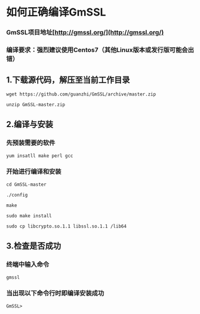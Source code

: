 # 如何正确编译GmSSL

### GmSSL项目地址[http://gmssl.org/](http://gmssl.org/)

### 编译要求：强烈建议使用Centos7（其他Linux版本或发行版可能会出错）


## 1.下载源代码，解压至当前工作目录
```
wget https://github.com/guanzhi/GmSSL/archive/master.zip
```

```
unzip GmSSL-master.zip
```

## 2.编译与安装

### 先预装需要的软件

```
yum insatll make perl gcc
```

### 开始进行编译和安装

```
cd GmSSL-master
```

```
./config
```

```
make
```

```
sudo make install
```

```
sudo cp libcrypto.so.1.1 libssl.so.1.1 /lib64
```

## 3.检查是否成功

### 终端中输入命令

```
gmssl
```

### 当出现以下命令行时即编译安装成功

```
GmSSL>
```
